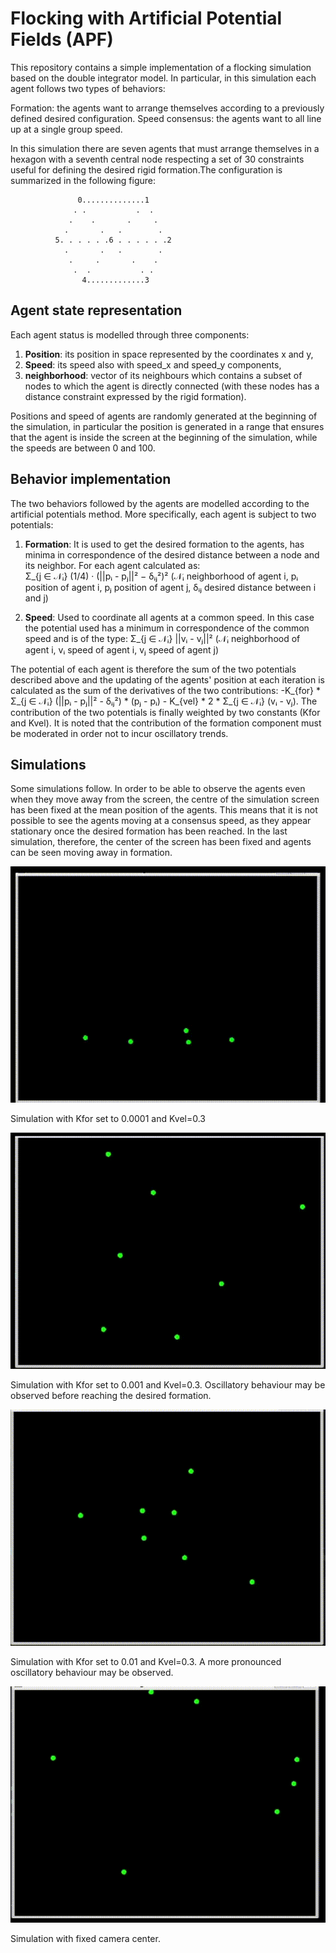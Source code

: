 # Flocking with Artificial Potential Fields (APF)

This repository contains a simple implementation of a flocking simulation based on the double integrator model. In particular, in this simulation each agent follows two types of behaviors:

Formation: the agents want to arrange themselves according to a previously defined desired configuration.
Speed consensus: the agents want to all line up at a single group speed.

In this simulation there are seven agents that must arrange themselves in a hexagon with a seventh central node respecting a set of 30 constraints useful for defining the desired rigid formation.The configuration is summarized in the following figure:

                   0..............1
                  . .           .  .
                 .    .       .     .
                .       .   .        .
              5. . . . . .6 . . . . . .2
                .       .   .        .
                 .     .       .    .
                  .  .           . .
                    4.............3


## Agent state representation

Each agent status is modelled through three components:

1. **Position**: its position in space represented by the coordinates x and y,
2. **Speed**: its speed also with speed_x and speed_y components,
3. **neighborhood**: vector of its neighbours which contains a subset of nodes to which the agent is directly connected (with these nodes has a distance constraint expressed by the rigid formation).

Positions and speed of agents are randomly generated at the beginning of the simulation, in particular the position is generated in a range that ensures that the agent is inside the screen at the beginning of the simulation, while the speeds are between 0 and 100.

## Behavior implementation

The two behaviors followed by the agents are modelled according to the artificial potentials method. More specifically, each agent is subject to two potentials:

1. **Formation**: It is used to get the desired formation to the agents, has minima in correspondence of the desired distance between a node and its neighbor. For each agent calculated as:  
Σ_{j ∈ 𝒩ᵢ} (1/4) · (||pᵢ - pⱼ||² − δᵢⱼ²)²  (𝒩ᵢ neighborhood of agent i, pᵢ position of agent i, pⱼ position of agent j, δᵢⱼ desired distance between i and j)
	
3. **Speed**: Used to coordinate all agents at a common speed. In this case the potential used has a minimum in correspondence of the common speed and is of the type:
Σ_{j ∈ 𝒩ᵢ} ||vᵢ - vⱼ||²  (𝒩ᵢ neighborhood of agent i, vᵢ speed of agent i, vⱼ speed of agent j)
	
The potential of each agent is therefore the sum of the two potentials described above and the updating of the agents' position  at each iteration is calculated as the sum of the derivatives of the two contributions: -K_{for} * Σ_{j ∈ 𝒩ᵢ} (||pᵢ - pⱼ||² - δᵢⱼ²) * (pⱼ - pᵢ) - K_{vel} * 2 * Σ_{j ∈ 𝒩ᵢ} (vᵢ - vⱼ). The contribution of the two potentials is finally weighted by two constants (Kfor and Kvel).   It is noted that the contribution of the formation component must be moderated in order not to incur oscillatory trends.

## Simulations

Some simulations follow. In order to be able to observe the agents even when they move away from the screen, the centre of the simulation screen has been fixed at the mean position of the agents. This means that it is not possible to see the agents moving at a consensus speed, as they appear stationary once the desired formation has been reached. In the last simulation, therefore, the center of the screen has been fixed and agents can be seen moving away in formation.

![Simulation](simulations/flocking(Kf=0.0001).gif)

Simulation with Kfor set to 0.0001 and Kvel=0.3


![Simulation](simulations/flocking(Kf=0.001).gif)

Simulation with Kfor set to 0.001 and Kvel=0.3. Oscillatory behaviour may be observed before reaching the desired formation.

![Simulation](simulations/flocking(kf=0.01).gif)

Simulation with Kfor set to 0.01 and Kvel=0.3. A more pronounced oscillatory behaviour may be observed.

![Simulation](simulations/flocking(3).gif)

Simulation with fixed camera center.





